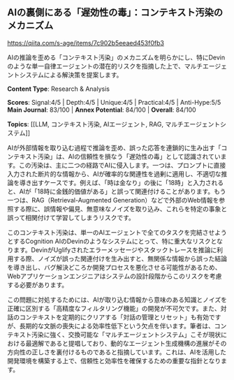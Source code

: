 ## AIの裏側にある「遅効性の毒」：コンテキスト汚染のメカニズム

https://qiita.com/s-age/items/7c902b5eeaed453f0fb3

AIの推論を歪める「コンテキスト汚染」のメカニズムを明らかにし、特にDevinのような単一自律エージェントの潜在的リスクを指摘した上で、マルチエージェントシステムによる解決策を提案します。

**Content Type**: Research & Analysis

**Scores**: Signal:4/5 | Depth:4/5 | Unique:4/5 | Practical:4/5 | Anti-Hype:5/5
**Main Journal**: 83/100 | **Annex Potential**: 84/100 | **Overall**: 84/100

**Topics**: [[LLM, コンテキスト汚染, AIエージェント, RAG, マルチエージェントシステム]]

AIが外部情報を取り込む過程で推論を歪め、誤った応答を連鎖的に生み出す「コンテキスト汚染」は、AIの信頼性を損なう「遅効性の毒」として認識されています。この汚染は、主に二つの経路でAIに侵入します。一つは、プロンプトに直接入力された断片的な情報から、AIが確率的な関連性を過剰に適用し、不適切な推論を導き出すケースです。例えば、「時は金なり」の後に「18時」と入力されると、AIが「18時に金銭的価値がある」と誤って関連付けることがあります。もう一つは、RAG（Retrieval-Augmented Generation）などで外部のWeb情報を参照する際に、誤情報や偏見、無意味なノイズを取り込み、これらを特定の事象と誤って相関付けて学習してしまうリスクです。

このコンテキスト汚染は、単一のAIエージェントで全てのタスクを完結させようとするCognition AIのDevinのようなシステムにとって、特に重大なリスクとなります。DevinがUglifyされたエラーメッセージやスタックトレースを推論に利用する際、ノイズが誤った関連付けを生み出すと、無関係な情報から誤った結論を導き出し、バグ解決どころか開発プロセスを悪化させる可能性があるため、Webアプリケーションエンジニアはシステムの設計段階からこのリスクを考慮する必要があります。

この問題に対処するためには、AIが取り込む情報から意味のある知識とノイズを正確に区別する「高精度なフィルタリング機能」の開発が不可欠です。また、対話のコンテキストを定期的にクリアする「対話の管理とリセット」も有効ですが、長期的な文脈の喪失による効率性低下という欠点を伴います。筆者は、コンテキスト汚染に強く、交換可能な「マルチエージェントシステム」こそが現状における最適解であると提唱しており、動的なエージェント生成機構の進展がその方向性の正しさを裏付けるものであると指摘しています。これは、AIを活用した開発環境を構築する上で、信頼性と効率性を確保するための重要な指針となります。